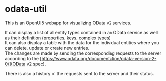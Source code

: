 # odata-util
This is an OpenUI5 webapp for visualizing OData v2 services.  

It can display a list of all entity types contained in an OData service as well as their definition (properties, keys, complex types).  
It can also display a table with the data for the individual entities where you can delete, update or create new entries.  
The changes are made by sending the corresponding requests to the server according to the [https://www.odata.org/documentation/odata-version-2-0/](OData v2 spec). 

There is also a history of the requests sent to the server and their status.

